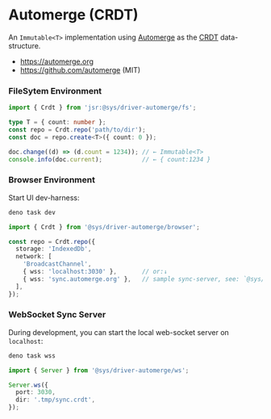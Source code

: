 # Automerge (CRDT)
An `Immutable<T>` implementation using [Automerge](https://automerge.org/) as the [CRDT](https://en.wikipedia.org/wiki/Conflict-free_replicated_data_type) data-structure.

- https://automerge.org
- https://github.com/automerge (MIT)




### FileSytem Environment

```ts
import { Crdt } from 'jsr:@sys/driver-automerge/fs';

type T = { count: number };
const repo = Crdt.repo('path/to/dir');
const doc = repo.create<T>({ count: 0 });

doc.change((d) => (d.count = 1234)); // ← Immutable<T>
console.info(doc.current);           // ← { count:1234 }
```



### Browser Environment
Start UI dev-harness:
```bash
deno task dev
```
```ts
import { Crdt } from '@sys/driver-automerge/browser';

const repo = Crdt.repo({
  storage: 'IndexedDb',
  network: [
    'BroadcastChannel',
    { wss: 'localhost:3030' },       // or:↓
    { wss: 'sync.automerge.org' },   // sample sync-server, see: `@sys/driver-automerge/ws` to stand-up dedicated server.
  ],
});


```


### WebSocket Sync Server
During development, you can start the local web-socket server on `localhost`:

```bash
deno task wss
```
```ts
import { Server } from '@sys/driver-automerge/ws';

Server.ws({
  port: 3030,
  dir: '.tmp/sync.crdt',
});
```

